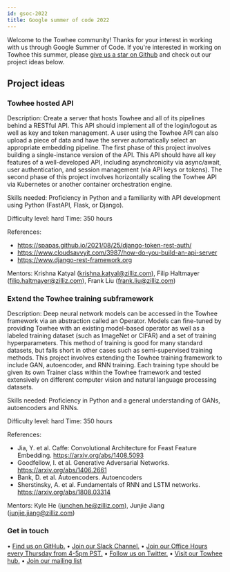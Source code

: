 ```yaml
---
id: gsoc-2022
title: Google summer of code 2022
---
```


Welcome to the Towhee community! Thanks for your interest in working with us through Google Summer of Code. If you're interested in working on Towhee this summer, please [give us a star on Github](https://github.com/towhee-io/towhee) and check out our project ideas below.

## Project ideas

### Towhee hosted API

Description: Create a server that hosts Towhee and all of its pipelines behind a RESTful API. This API should implement all of the login/logout as well as key and token management. A user using the Towhee API can also upload a piece of data and have the server automatically select an appropriate embedding pipeline. The first phase of this project involves building a single-instance version of the API. This API should have all key features of a well-developed API, including asynchronicity via async/await, user authentication, and session management (via API keys or tokens). The second phase of this project involves horizontally scaling the Towhee API via Kubernetes or another container orchestration engine.

Skills needed: Proficiency in Python and a familiarity with API development using Python (FastAPI, Flask, or Django).

Difficulty level: hard
Time: 350 hours

References:
  - https://spapas.github.io/2021/08/25/django-token-rest-auth/
  - https://www.cloudsavvyit.com/3987/how-do-you-build-an-api-server
  - https://www.django-rest-framework.org

Mentors: Krishna Katyal (krishna.katyal@zilliz.com), Filip Haltmayer (filip.haltmayer@zilliz.com), Frank Liu (frank.liu@zilliz.com)

### Extend the Towhee training subframework

Description: Deep neural network models can be accessed in the Towhee framework via an abstraction called an Operator. Models can fine-tuned by providing Towhee with an existing model-based operator as well as a labeled training dataset (such as ImageNet or CIFAR) and a set of training hyperparameters. This method of training is good for many standard datasets, but falls short in other cases such as semi-supervised training methods. This project involves extending the Towhee training framework to include GAN, autoencoder, and RNN training. Each training type should be given its own Trainer class within the Towhee framework and tested extensively on different computer vision and natural language processing datasets.

Skills needed: Proficiency in Python and a general understanding of GANs, autoencoders and RNNs.

Difficulty level: hard
Time: 350 hours

References:
  - Jia, Y. et al. Caffe: Convolutional Architecture for Feast Feature Embedding. https://arxiv.org/abs/1408.5093
  - Goodfellow, I. et al. Generative Adversarial Networks. https://arxiv.org/abs/1406.2661
  - Bank, D. et al. Autoencoders. Autoencoders
  - Sherstinsky, A. et al. Fundamentals of RNN and LSTM networks. https://arxiv.org/abs/1808.03314

Mentors: Kyle He (junchen.he@zilliz.com), Junjie Jiang (junjie.jiang@zilliz.com)

### Get in touch

• [Find us on GitHub.](https://github.com/towhee-io/towhee)
• [Join our Slack Channel.](https://slack.towhee.io/)
• [Join our Office Hours every Thursday from 4-5pm PST.](https://bit.ly/3gy3kjL)
• [Follow us on Twitter.](https://twitter.com/towheeio)
• [Visit our Towhee hub.](http://towhee.io/)
• [Join our mailing list](mailto:towhee-users@towhee.io)
